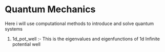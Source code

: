 # Quantum Mechanics
Here i will use computational methods to introduce and solve quantum systems
1) 1d_pot_well :- This is the eigenvalues and eigenfunctions of 1d Infinite potential well
